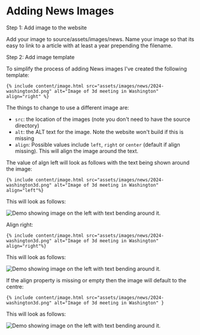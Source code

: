 # Adding News Images

Step 1: Add image to the website

Add your image to source/assets/images/news. Name your image so that its easy to link to a article with at least a year prepending the filename. 

Step 2: Add image template

To simplify the process of adding News images I've created the following template:

```
{% include content/image.html src="assets/images/news/2024-washington3d.png" alt="Image of 3d meeting in Washington" align="right" %}
```

The things to change to use a different image are:

 * `src`: the location of the images (note you don't need to have the source directory)
 * `alt`: the ALT text for the image. Note the website won't build if this is missing
 * `align`: Possible values include `left`, `right` or `center` (default if align missing). This will align the image around the text.

The value of algn left will look as follows with the text being shown around the image:

```
{% include content/image.html src="assets/images/news/2024-washington3d.png" alt="Image of 3d meeting in Washington" align="left"%}
```

This will look as follows:

![Demo showing image on the left with text bending around it.](https://raw.githubusercontent.com/blob/blog_prototype/docs/imgs/align-left.png)

Align right:
```
{% include content/image.html src="assets/images/news/2024-washington3d.png" alt="Image of 3d meeting in Washington" align="right"%}
```

This will look as follows:

![Demo showing image on the left with text bending around it.](https://raw.githubusercontent.com/blob/blog_prototype/docs/imgs/align_right.png)

If the align property is missing or empty then the image will default to the centre:

```
{% include content/image.html src="assets/images/news/2024-washington3d.png" alt="Image of 3d meeting in Washington" }
```

This will look as follows:

![Demo showing image on the left with text bending around it.](https://raw.githubusercontent.com/blob/blog_prototype/docs/imgs/align_centre.png)
